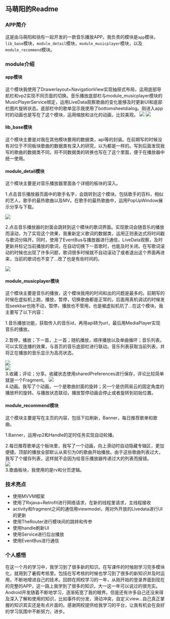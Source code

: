 ## 马萌阳的Readme

### APP简介


这是由马萌阳和徐彤一起开发的一款音乐播放APP。我负责的模块是`app`模块，`lib_base`模块，`module_detail`模块，`module_musicplayer`模块，以及`module_recommend`模块。  

### module介绍



#### app模块

这个模块我使用了Drawerlayout+NavigationView实现抽屉式布局，运用底部导航栏和vp2实现不同页面的切换。音乐播放底部栏与module_musicplayer模块的MusicPlayerService绑定，运用LiveData观察歌曲的变化能够及时更新UI和底部栏图片旋转状态。底部栏中的歌单显示我使用了bottomsheetdialog。刚进入app时的动画也是写在了这个模块，运用缩放和淡化的动画，比较美观。
![](https://github.com/Masumany/Music/blob/main/mmy%E7%9A%84README/fe596c5b3dfa4d3b25598c07b2e6bd14.gif)
![](https://github.com/Masumany/Music/blob/main/mmy%E7%9A%84README/aa5dc52d893f99fd9e2d627a60fb695f.gif)


#### lib_base模块

这个模块主要是对我在其他模块要用的数据类，api等的封装。在前期写的时候没有对位于不同板块歌曲的数据类有深入的研究，以为都是一样的。写到后面发现我写的歌曲的数据类不同，将不同数据类的转换也写在了这个里面，便于在播放器中统一使用。

#### module_detail模块

这个模块主要是对音乐播放器里面各个详细的板块的深入。

1.点击音乐播放器页面中的歌手名字，会跳转到这个模块。包括歌手的百科，相似的艺人，歌手的最热歌曲以及MV。在歌手的最热歌曲中，运用PopUpWindow展示分享与下载。  

![](https://github.com/Masumany/Music/blob/main/mmy%E7%9A%84README/3e4414c83e272ae69000a3ad2ff0228b.gif)

2.点击音乐播放器的封面会跳转到这个模块的歌词界面。实现歌词会随音乐的播放而滚动，为了实现这个效果，我重新定义歌词的数据类，运用正则表达式将时间戳与歌词分隔开。同时，使用了EventBus与播放器进行通信，LiveData观察，及时更新并标记当前播放的歌词，在自动切换下一首歌时，也能及时关闭。在写歌词滚动的时候也出现了许多问题，歌词很多时候就不自动滚动了或者退出这个界面再进来，当前的歌词也不变了...改了也是有些时间的。  

![](https://github.com/Masumany/Music/blob/main/mmy%E7%9A%84README/25e031327ff440959d176283e338e22e.gif)

#### module_musicplayer模块

这个模块主要是音乐的播放，这个模块我用的时间和出的问题是最多的。前期写的时候在虚拟机上跑，播放，暂停，切换歌曲都是正常的，后面用真机调试的时候发现seekbar也拖不动，暂停，播放也不管用，也是被虚拟机坑了...在这个模块，我主要写了以下内容：

1.音乐播放功能，获取传入的音乐id，再用api转为url，最后用MediaPlayer实现音乐的播放。

2.暂停，播放；下一首，上一首；随机播放，顺序播放以及单曲循环；音乐列表。可以实现连播的效果，与首页的音乐底部栏进行联动。音乐列表获取当前列表，并将正在播放的音乐显示为高亮状态。  

![](https://github.com/Masumany/Music/blob/main/mmy%E7%9A%84README/f0fd2ea7ce0a36bdd5270407bb4ff04c.gif)  
![](https://github.com/Masumany/Music/blob/main/mmy%E7%9A%84README/fd1aa33e35c219fcbcf1571f3f39a05b.gif)  
3.收藏；评论；分享。收藏状态使用sharedPreferences进行保存，评论比较简单就是一个Fragment。
![](https://github.com/Masumany/Music/blob/main/mmy%E7%9A%84README/08e08a8bba0fb66e71a1f01909c9727d.gif)  
4.动画。我写了个动画，一个是歌曲封面的旋转；另一个是仿网易云的固定角度的播放杆的旋转。与播放状态联动，播放暂停动画会停止或者旋转到初始位置。

#### module_recommend模块

这个模块主要是写在主页的内容，包括下拉刷新，Banner，每日推荐歌单和歌曲。

1.Banner，运用vp2和Handle的定时任务实现自动轮播。

2.每日推荐歌单这个板块里，我写了一个动画，向上滑动时自动隐藏专辑区，更加便捷。顶部的播放全部默认从索引为0的歌曲开始播放。由于这些歌曲列表过大，我写了个缓存列表，这样就不会因为给音乐播放器传递过大的列表而报错。  
![](https://github.com/Masumany/Music/blob/main/mmy%E7%9A%84README/3c202506cade05848bde453c386aae7a.gif)  
3.歌曲板块，我使用的是rv和分页逻辑。

### 技术亮点


* 使用MVVM框架
* 使用了Rxjava+Retrofit进行网络请求，在新的线程里请求，主线程接收
* activity和fragment之间的通信用viewmodel，用对外开放的Livedata进行UI的更新
* 使用TheRouter进行模块间的跳转和传参
* 使用handle刷新UI
* 使用Service进行后台播放
* 使用EventBus进行通信

### 个人感悟

在这一个月的学习中，我学习到了很多新的知识。在写课件的时候刚学习完多模块化，就用到了暑假考核里。包括在写考核的时候也学习到了很多的新知识并及时运用，不断地增进自己的技术。回顾在网校学习的一年，从刚开始的登录界面到现在的完整的APP，这一路上我学到了很多的知识，大一这一年可以说过的很充实。Android开发随着不断地学习，逐渐拓宽了我的眼界。但是还有许多自己还没来得及深入了解和使用的知识，比如事件的分发，滑动冲突，自定义view...自己真正掌握的知识其实还是有点片面的。感谢网校提供给我学习的平台，让我有机会在良好的学习氛围中不断努力，进步。
